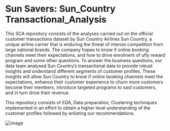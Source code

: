 # Sun Savers: Sun_Country Transactional_Analysis
This SCA repository consists of the analyses carried out on the official customer transactions dataset by Sun Country Airlines
Sun Country, a unique airline carrier that is enduring the threat of intense competition from large national brands. The company hopes to know if online booking channels meet their expectations, and how to drive enrolment of ufly reward program and some other questions. To answer the business questions, our data team analysed Sun Country’s transactional data to provide robust insights and understand different segments of customer profiles. These insights will allow Sun Country to know if online booking channels meet the expectations, enhance their customer experience to churn more customers become their members, introduce targeted programs to said customers, and in turn drive their revenue.

This repository consists of EDA, Data preparation, Clustering techniques implemented in an effort to obtain a higher level understanding of the customer profiles followed by enlisting our recommendations.


![image](https://user-images.githubusercontent.com/102503431/210298836-70bb7faf-8245-4116-a81b-5b1526777475.png)

